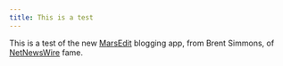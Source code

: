 ```yaml
---
title: This is a test
---
```


This is a test of the new [MarsEdit](http://ranchero.com/marsedit/) blogging app, from Brent Simmons, of [NetNewsWire](http://ranchero.com/netnewswire/) fame.
